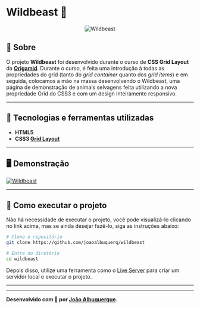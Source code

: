 # Wildbeast 🐺
<p align="center">
<img src="https://i.imgur.com/kdhcGjk.png" alt="Wildbeast" title="Wildbeast">
</p>

## 📖 Sobre   
O projeto **Wildbeast** foi desenvolvido durante o curso de **CSS Grid Layout** da **[Origamid](https://www.origamid.com/)**. Durante o curso, é feita uma introdução à todas as propriedades do grid (tanto do _grid container_ quanto dos _grid items_) e em seguida, colocamos a mão na massa desenvolvendo o Wildbeast, uma página de demonstração de animais selvagens feita utilizando a nova propriedade Grid do CSS3 e com um design inteiramente responsivo.

---

## 🚀 Tecnologias e ferramentas utilizadas
- **HTML5**
- **CSS3 [Grid Layout](https://developer.mozilla.org/pt-BR/docs/Web/CSS/CSS_Grid_Layout/Basic_Concepts_of_Grid_Layout)** 


---

## 🖥️ Demonstração
[![Wildbeast](https://i.imgur.com/HvbFC3R.png "Clique para acessar o projeto")](https://devmagno.github.io/wildbeast/ "Clique para acessar o projeto")   



---

## 🔧 Como executar o projeto

Não há necessidade de executar o projeto, você pode visualizá-lo clicando no link acima, mas se ainda desejar fazê-lo, siga as instruções abaixo:

```bash
# Clone o repositório
git clone https://github.com/joaoalbuquerq/wildbeast

# Entre no diretório
cd wildbeast
```
Depois disso, utilize uma ferramenta como o [Live Server](https://marketplace.visualstudio.com/items?itemName=ritwickdey.LiveServer) para criar um servidor local e executar o projeto.

---

---
**Desenvolvido com 💜 por [João Albuquerque](https://github.com/joaoalbuquerq/).**
